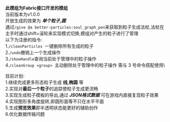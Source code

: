 **此模组为Fabric接口开发的模组**\
当前版本为v1.0.0\
开放生成的效果为 ***单个粒子,圆***\
通过`/give @a better-particles:soul_graph_pen`来获取到粒子生成法杖,法杖在主手时通过shift+滚轮来实现模式切换,模组对产生的粒子进行了管理\
以下为注册的指令:\
1.`/cleanParticles `一键删除所有生成的粒子\
2.`/undo`撤销上一个生成操作\
3.`/showHandle`查询当前处于管理中的粒子操作\
4.`/cleanGroup <group> `主动删除处于管理中的粒子操作 需与 3 号命令搭配使用\

目前计划:\
1.继续完成更多形态粒子生成 **线,椭圆** 等\
2.实现对**最后一个粒子**的追踪使粒子生成更流畅\
3.实现生成粒子模板的导出,通过 ***JSON格式数据*** 可在游戏内直接复现粒子效果\
4.实现图形多角度旋转,即圆形面等不只在水平平面\
5.生成**预览效果**即半透明状态能更好的辅助创作\
6.优化数据传输问题
